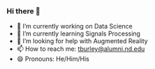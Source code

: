 ### Hi there 👋

<!--
**tburleyinfo/tburleyinfo** is a ✨ _special_ ✨ repository because its `README.md` (this file) appears on your GitHub profile.

Here are some ideas to get you started:

- 🔭 I’m currently working on Data Science
- 🌱 I’m currently learning Signals Processing
- 👯 I’m looking to collaborate on Computational Social Science
- 🤔 I’m looking for help with Augmented Reality
- 💬 Ask me about Computational Social Science
- 📫 How to reach me: tburleyinfo.research@gmail.com
- 😄 Pronouns: He/Him/His
- ⚡ Fun fact: I sing!
-->

- 🔭 I’m currently working on Data Science
- 🌱 I’m currently learning Signals Processing
- 🤔 I’m looking for help with Augmented Reality
- 📫 How to reach me: tburley@alumni.nd.edu
- 😄 Pronouns: He/Him/His
